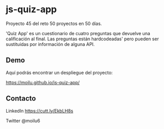 # js-quiz-app

Proyecto 45 del reto 50 proyectos en 50 días.

'Quiz App' es un cuestionario de cuatro preguntas que devuelve una calificación al final. Las preguntas están hardcodeadas' pero pueden ser sustituidas por  información de alguna API.

## Demo

Aquí podrás encontrar un despliegue del proyecto:

https://moilu.github.io/js-quiz-app/

## Contacto

LinkedIn https://cutt.ly/EkbLH8s

Twitter @moilu6
